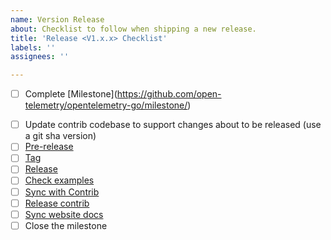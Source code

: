 ```yaml
---
name: Version Release
about: Checklist to follow when shipping a new release.
title: 'Release <V1.x.x> Checklist'
labels: ''
assignees: ''

---
```


<!-- markdownlint-disable MD034 -->
<!--- The current milestones can be found at https://github.com/open-telemetry/opentelemetry-go/milestones -->
- [ ] Complete [Milestone](https://github.com/open-telemetry/opentelemetry-go/milestone/<Release Milesone>)
<!-- markdownlint-enable MD034 -->
- [ ] Update contrib codebase to support changes about to be released (use a git sha version)
- [ ] [Pre-release](https://github.com/open-telemetry/opentelemetry-go/blob/main/RELEASING.md#pre-release)
- [ ] [Tag](https://github.com/open-telemetry/opentelemetry-go/blob/main/RELEASING.md#tag)
- [ ] [Release](https://github.com/open-telemetry/opentelemetry-go/blob/main/RELEASING.md#release)
- [ ] [Check examples](https://github.com/open-telemetry/opentelemetry-go/blob/main/RELEASING.md#verify-examples)
- [ ] [Sync with Contrib](https://github.com/open-telemetry/opentelemetry-go-contrib/blob/main/RELEASING.md#upgrade-goopentelemetryiootel-packages)
- [ ] [Release contrib](https://github.com/open-telemetry/opentelemetry-go-contrib/blob/main/RELEASING.md#release-process)
- [ ] [Sync website docs](https://github.com/open-telemetry/opentelemetry-go/blob/main/RELEASING.md#website-documentation)
- [ ] Close the milestone
